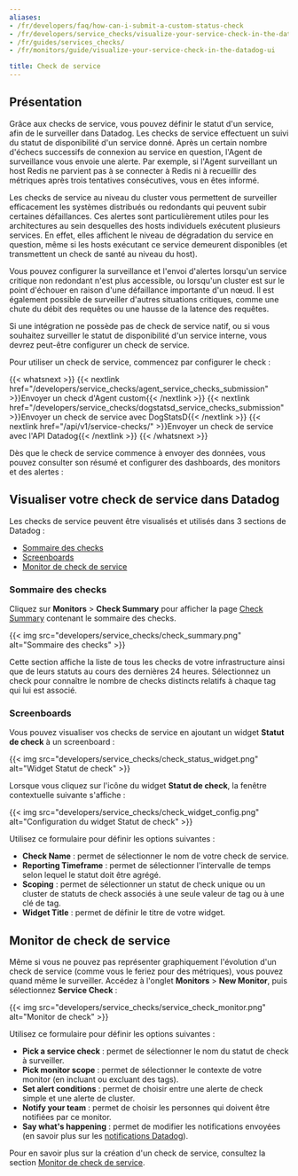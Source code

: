 ```yaml
---
aliases:
- /fr/developers/faq/how-can-i-submit-a-custom-status-check
- /fr/developers/service_checks/visualize-your-service-check-in-the-datadog-ui
- /fr/guides/services_checks/
- /fr/monitors/guide/visualize-your-service-check-in-the-datadog-ui

title: Check de service
---
```


## Présentation

Grâce aux checks de service, vous pouvez définir le statut d'un service, afin de le surveiller dans Datadog. Les checks de service effectuent un suivi du statut de disponibilité d'un service donné. Après un certain nombre d'échecs successifs de connexion au service en question, l'Agent de surveillance vous envoie une alerte. Par exemple, si l'Agent surveillant un host Redis ne parvient pas à se connecter à Redis ni à recueillir des métriques après trois tentatives consécutives, vous en êtes informé.

Les checks de service au niveau du cluster vous permettent de surveiller efficacement les systèmes distribués ou redondants qui peuvent subir certaines défaillances. Ces alertes sont particulièrement utiles pour les architectures au sein desquelles des hosts individuels exécutent plusieurs services. En effet, elles affichent le niveau de dégradation du service en question, même si les hosts exécutant ce service demeurent disponibles (et transmettent un check de santé au niveau du host).

Vous pouvez configurer la surveillance et l'envoi d'alertes lorsqu'un service critique non redondant n'est plus accessible, ou lorsqu'un cluster est sur le point d'échouer en raison d'une défaillance importante d'un nœud. Il est également possible de surveiller d'autres situations critiques, comme une chute du débit des requêtes ou une hausse de la latence des requêtes.

Si une intégration ne possède pas de check de service natif, ou si vous souhaitez surveiller le statut de disponibilité d'un service interne, vous devrez peut-être configurer un check de service.

Pour utiliser un check de service, commencez par configurer le check :

{{< whatsnext >}}
    {{< nextlink href="/developers/service_checks/agent_service_checks_submission" >}}Envoyer un check d'Agent custom{{< /nextlink >}}
    {{< nextlink href="/developers/service_checks/dogstatsd_service_checks_submission" >}}Envoyer un check de service avec DogStatsD{{< /nextlink >}}
    {{< nextlink href="/api/v1/service-checks/" >}}Envoyer un check de service avec l'API Datadog{{< /nextlink >}}
{{< /whatsnext >}}

Dès que le check de service commence à envoyer des données, vous pouvez consulter son résumé et configurer des dashboards, des monitors et des alertes :

## Visualiser votre check de service dans Datadog

Les checks de service peuvent être visualisés et utilisés dans 3 sections de Datadog :

- [Sommaire des checks][1]
- [Screenboards][2]
- [Monitor de check de service][3]

### Sommaire des checks

Cliquez sur **Monitors** > **Check Summary** pour afficher la page [Check Summary][1] contenant le sommaire des checks.

{{< img src="developers/service_checks/check_summary.png" alt="Sommaire des checks" >}}

Cette section affiche la liste de tous les checks de votre infrastructure ainsi que de leurs statuts au cours des dernières 24 heures. Sélectionnez un check pour connaître le nombre de checks distincts relatifs à chaque tag qui lui est associé.

### Screenboards

Vous pouvez visualiser vos checks de service en ajoutant un widget **Statut de check** à un screenboard :

{{< img src="developers/service_checks/check_status_widget.png" alt="Widget Statut de check" >}}

Lorsque vous cliquez sur l'icône du widget **Statut de check**, la fenêtre contextuelle suivante s'affiche :

{{< img src="developers/service_checks/check_widget_config.png" alt="Configuration du widget Statut de check" >}}

Utilisez ce formulaire pour définir les options suivantes :

- **Check Name** : permet de sélectionner le nom de votre check de service.
- **Reporting Timeframe** : permet de sélectionner l'intervalle de temps selon lequel le statut doit être agrégé.
- **Scoping** : permet de sélectionner un statut de check unique ou un cluster de statuts de check associés à une seule valeur de tag ou à une clé de tag.
- **Widget Title** : permet de définir le titre de votre widget.

## Monitor de check de service

Même si vous ne pouvez pas représenter graphiquement l'évolution d'un check de service (comme vous le feriez pour des métriques), vous pouvez quand même le surveiller. Accédez à l'onglet **Monitors** > **New Monitor**, puis sélectionnez **Service Check** :

{{< img src="developers/service_checks/service_check_monitor.png" alt="Monitor de check" >}}

Utilisez ce formulaire pour définir les options suivantes :

- **Pick a service check** : permet de sélectionner le nom du statut de check à surveiller.
- **Pick monitor scope** : permet de sélectionner le contexte de votre monitor (en incluant ou excluant des tags).
- **Set alert conditions** : permet de choisir entre une alerte de check simple et une alerte de cluster.
- **Notify your team** : permet de choisir les personnes qui doivent être notifiées par ce monitor.
- **Say what's happening** : permet de modifier les notifications envoyées (en savoir plus sur les [notifications Datadog][4]).

Pour en savoir plus sur la création d'un check de service, consultez la section [Monitor de check de service][5].

[1]: https://app.datadoghq.com/check/summary
[2]: https://app.datadoghq.com/dashboard
[3]: https://app.datadoghq.com/monitors#create/custom
[4]: /fr/monitors/notify/
[5]: /fr/monitors/types/service_check/
